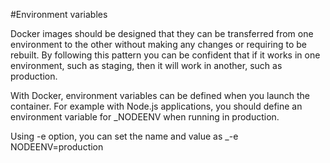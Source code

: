 #Environment variables

Docker images should be designed that they can be transferred from one environment to the other without making any changes or requiring to be rebuilt. By following this pattern you can be confident that if it works in one environment, such as staging, then it will work in another, such as production.

With Docker, environment variables can be defined when you launch the container. For example with Node.js applications, you should define an environment variable for _NODEENV when running in production.

Using -e option, you can set the name and value as _-e NODEENV=production
